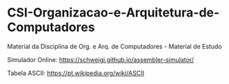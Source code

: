 # CSI-Organizacao-e-Arquitetura-de-Computadores
Material da Disciplina de Org. e Arq. de Computadores - Material de Estudo

Simulador Online: https://schweigi.github.io/assembler-simulator/

Tabela ASCII: https://pt.wikipedia.org/wiki/ASCII
